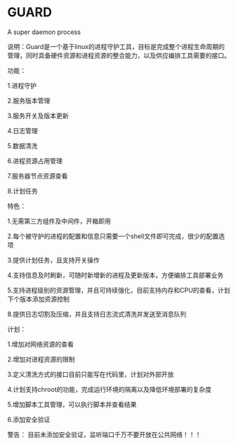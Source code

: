 # GUARD
A super daemon process


说明：Guard是一个基于linux的进程守护工具，目标是完成整个进程生命周期的管理，同时具备硬件资源和进程资源的整合能力，以及供应编排工具需要的接口。



功能：


1.进程守护


2.服务版本管理


3.服务开关及版本更新


4.日志管理


5.数据清洗


6.进程资源占用管理


7.服务器节点资源查看


8.计划任务







特色：


1.无需第三方组件及中间件，开箱即用


2.每个被守护的进程的配置和信息只需要一个shell文件即可完成，很少的配置选项


3.提供计划任务，且支持开关操作


4.支持信息及时刷新，可随时新增新的进程及更新版本，方便编排工具部署业务


5.支持进程级别的资源管理，并且可持续强化，目前支持内存和CPU的查看，计划下个版本添加资源控制


8.提供日志切割及压缩，并且支持日志流式清洗并发送至消息队列





计划：


1.增加对网络资源的查看


2.增加对进程资源的限制


3.定义清洗方式的接口目前只能写在代码里，计划对外部开放


4.计划支持chroot的功能，完成运行环境的隔离以及降低环境部署的复杂度


5.增加脚本工具管理，可以执行脚本并查看结果


6.添加安全验证





警告：
目前未添加安全验证，监听端口千万不要开放在公共网络！！！










